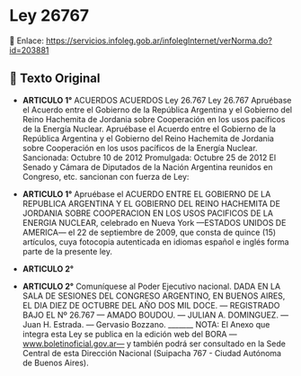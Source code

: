 # Ley 26767
🔗 Enlace: https://servicios.infoleg.gob.ar/infolegInternet/verNorma.do?id=203881


## 📜 Texto Original

- **ARTICULO 1°**
   ACUERDOS ACUERDOS Ley 26.767 Ley 26.767 Apruébase el Acuerdo entre el Gobierno de la República Argentina y el Gobierno del Reino Hachemita de Jordania sobre Cooperación en los usos pacíficos de la Energía Nuclear. Apruébase el Acuerdo entre el Gobierno de la República Argentina y el Gobierno del Reino Hachemita de Jordania sobre Cooperación en los usos pacíficos de la Energía Nuclear. Sancionada: Octubre 10 de 2012 Promulgada: Octubre 25 de 2012 El Senado y Cámara de Diputados de la Nación Argentina reunidos en Congreso, etc. sancionan con fuerza de Ley:

- **ARTICULO 1°**
   Apruébase el ACUERDO ENTRE EL GOBIERNO DE LA REPUBLICA ARGENTINA Y EL GOBIERNO DEL REINO HACHEMITA DE JORDANIA SOBRE COOPERACION EN LOS USOS PACIFICOS DE LA ENERGIA NUCLEAR, celebrado en Nueva York —ESTADOS UNIDOS DE AMERICA— el 22 de septiembre de 2009, que consta de quince (15) artículos, cuya fotocopia autenticada en idiomas español e inglés forma parte de la presente ley.

- **ARTICULO 2°**
   

- **ARTICULO 2°**
   Comuníquese al Poder Ejecutivo nacional. DADA EN LA SALA DE SESIONES DEL CONGRESO ARGENTINO, EN BUENOS AIRES, EL DIA DIEZ DE OCTUBRE DEL AÑO DOS MIL DOCE. — REGISTRADO BAJO EL Nº 26.767 — AMADO BOUDOU. — JULIAN A. DOMINGUEZ. — Juan H. Estrada. — Gervasio Bozzano. _______ NOTA: El Anexo que integra esta Ley se publica en la edición web del BORA —www.boletinoficial.gov.ar— y también podrá ser consultado en la Sede Central de esta Dirección Nacional (Suipacha 767 - Ciudad Autónoma de Buenos Aires).
